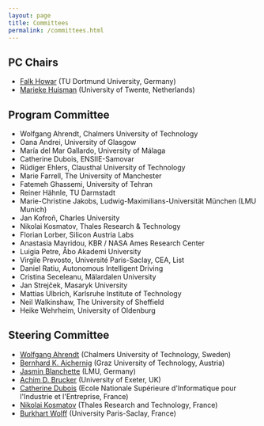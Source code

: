 ```yaml
---
layout: page
title: Committees
permalink: /committees.html
---
```


## PC Chairs

- <a href="https://aqua.cs.tu-dortmund.de/team/professor/falk-howar/">Falk Howar</a> (TU Dortmund University, Germany)
- <a href="https://wwwhome.ewi.utwente.nl/~marieke/">Marieke Huisman</a> (University of Twente, Netherlands)

## Program Committee

- Wolfgang Ahrendt, Chalmers University of Technology
- Oana Andrei, University of Glasgow
- María del Mar Gallardo, University of Málaga
- Catherine Dubois, ENSIIE-Samovar
- Rüdiger Ehlers, Clausthal University of Technology
- Marie Farrell, The University of Manchester
- Fatemeh Ghassemi, University of Tehran
- Reiner Hähnle, TU Darmstadt
- Marie-Christine Jakobs, Ludwig-Maximilians-Universität München (LMU Munich)
- Jan Kofroň, Charles University
- Nikolai Kosmatov, Thales Research & Technology
- Florian Lorber, Silicon Austria Labs
- Anastasia Mavridou, KBR / NASA Ames Research Center
- Luigia Petre, Åbo Akademi University
- Virgile Prevosto, Université Paris-Saclay, CEA, List
- Daniel Ratiu, Autonomous Intelligent Driving
- Cristina Seceleanu, Mälardalen University
- Jan Strejček, Masaryk University
- Mattias Ulbrich, Karlsruhe Institute of Technology
- Neil Walkinshaw, The University of Sheffield
- Heike Wehrheim, University of Oldenburg

## Steering Committee

- <a href="https://www.cse.chalmers.se/~ahrendt/">Wolfgang Ahrendt</a> (Chalmers University of Technology, Sweden) 
- <a href="https://www.tugraz.at/institute/ist/research/group-aichernig/people/bernhard-k-aichernig/">Bernhard K. Aichernig</a> (Graz University of Technology, Austria)
- <a href="https://www.tcs.ifi.lmu.de/mitarbeiter/jasmin-blanchette_de.html">Jasmin Blanchette</a> (LMU, Germany)
- <a href="https://brucker.ch">Achim D. Brucker</a> (University of Exeter, UK)
- <a href="http://web4.ensiie.fr/~dubois/">Catherine Dubois</a> (Ecole Nationale Supérieure d'Informatique pour l'Industrie et l'Entreprise, France)
- <a href="https://nikolai-kosmatov.eu">Nikolai Kosmatov</a> (Thales Research and Technology, France)
- <a href="https://www.lri.fr/~wolff/">Burkhart Wolff</a> (University Paris-Saclay, France)
